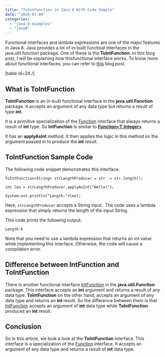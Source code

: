 ```yaml
---
title: "ToIntFunction in Java 8 With Code Sample"
date: "2020-07-09"
categories: 
  - "java-8-examples"
  - "java8"
---
```


Functional interfaces and lambda expressions are one of the major features in Java 8. Java provides a lot of in-built functioal interfaces in the java.util.function package. One of these is the **ToIntFunction.** In this blog post, I will be explaining how thisfunctional interface works. To know more about functional interfaces, you can refer to [this](https://learnjava.co.in/what-is-a-functional-interface/) blog post.

\[table id=24 /\]

## What is ToIntFunction

**ToIntFunction** is an in-built functional interface in the **java.util.Function** package. It accepts an argument of any data type but returns a result of type **int**.

It is a primitive specialization of the [Function](https://learnjava.co.in/java-8-function-interface-example/) interface that always returns a result of **int** type. So **IntFunction<T>** is similar to [**Function<T,Integer>**](https://learnjava.co.in/java-8-function-interface-example/)

It has an **applyAsInt** method. It then applies the logic in this method on the argument passed in to produce the **int** result.

## ToIntFunction Sample Code

The following code snippet demonstrates this interface:

```
ToIntFunction<String> strLengthProducer = str -> str.length();

int len = strLengthProducer.applyAsInt("Hello!");

System.out.println("Length:"+len);
```

Here, `strLengthProducer` accepts a String input.  The code uses a lambda expression that simply returns the length of the input String.

This code prints the following output:

```
Length:6
```

Note that you need to use a lambda expression that returns an int value while implementing this interface. Otherwise, the code will cause a compilation error.

## Difference between IntFunction and ToIntFunction

There is another functional interface [IntFunction](https://learnjava.co.in/intfunction-in-java-8-with-code-sample/) in the **java.util.Function** package. This interface accepts an **int** argument and returns a result of any data type. **ToIntFunction** on the other hand, accepts an argument of any data type and returns an **int** result. So the difference between them is that [IntFunction](https://learnjava.co.in/intfunction-in-java-8-with-code-sample/) accepts an argument of **int** data type while **ToIntFunction** produces an **int** result.

## Conclusion

So in this article, we took a look at the **ToIntFunction** interface. This interface is a specialization of the [Function](https://learnjava.co.in/java-8-function-interface-example/) interface. It accepts an argument of any data type and returns a result of **int** data type.
